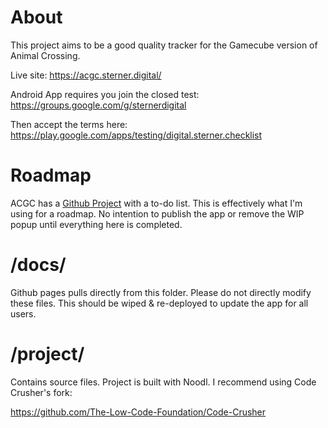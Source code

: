 # About
This project aims to be a good quality tracker for the Gamecube version of Animal Crossing.

Live site: https://acgc.sterner.digital/

Android App requires you join the closed test: https://groups.google.com/g/sternerdigital

Then accept the terms here: https://play.google.com/apps/testing/digital.sterner.checklist

# Roadmap
ACGC has a [Github Project](https://github.com/users/SK-Crow/projects/4) with a to-do list.  This is effectively what I'm using for a roadmap.  No intention to publish the app or remove the WIP popup until everything here is completed.

# /docs/
Github pages pulls directly from this folder.  Please do not directly modify these files.  This should be wiped & re-deployed to update the app for all users.

# /project/
Contains source files.  Project is built with Noodl.  I recommend using Code Crusher's fork: 

https://github.com/The-Low-Code-Foundation/Code-Crusher
